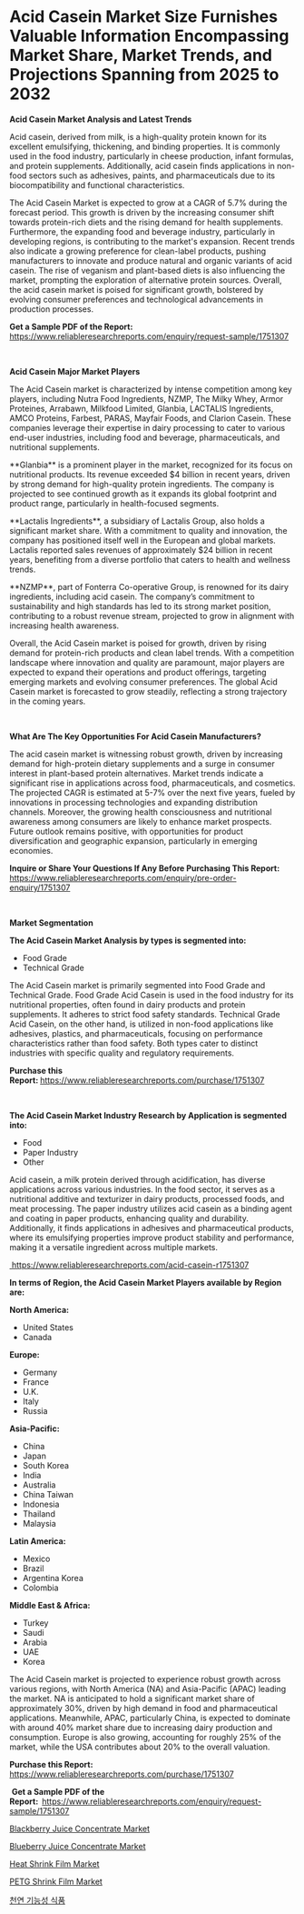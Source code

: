 <p><h1>Acid Casein Market Size Furnishes Valuable Information Encompassing Market Share, Market Trends, and Projections Spanning from 2025 to 2032</h1></p><p><strong>Acid Casein Market Analysis and Latest Trends</strong></p>
<p><p>Acid casein, derived from milk, is a high-quality protein known for its excellent emulsifying, thickening, and binding properties. It is commonly used in the food industry, particularly in cheese production, infant formulas, and protein supplements. Additionally, acid casein finds applications in non-food sectors such as adhesives, paints, and pharmaceuticals due to its biocompatibility and functional characteristics.</p><p>The Acid Casein Market is expected to grow at a CAGR of 5.7% during the forecast period. This growth is driven by the increasing consumer shift towards protein-rich diets and the rising demand for health supplements. Furthermore, the expanding food and beverage industry, particularly in developing regions, is contributing to the market's expansion. Recent trends also indicate a growing preference for clean-label products, pushing manufacturers to innovate and produce natural and organic variants of acid casein. The rise of veganism and plant-based diets is also influencing the market, prompting the exploration of alternative protein sources. Overall, the acid casein market is poised for significant growth, bolstered by evolving consumer preferences and technological advancements in production processes.</p></p>
<p><strong>Get a Sample PDF of the Report:&nbsp;</strong> <a href="https://www.reliableresearchreports.com/enquiry/request-sample/1751307?utm_campaign=40&utm_medium=2&utm_source=Github&utm_content=ia&utm_term=01042025&utm_id=acid-casein">https://www.reliableresearchreports.com/enquiry/request-sample/1751307</a></p>
<p>&nbsp;</p>
<p><strong>Acid Casein Major Market Players</strong></p>
<p><p>The Acid Casein market is characterized by intense competition among key players, including Nutra Food Ingredients, NZMP, The Milky Whey, Armor Proteines, Arrabawn, Milkfood Limited, Glanbia, LACTALIS Ingredients, AMCO Proteins, Farbest, PARAS, Mayfair Foods, and Clarion Casein. These companies leverage their expertise in dairy processing to cater to various end-user industries, including food and beverage, pharmaceuticals, and nutritional supplements.</p><p>**Glanbia** is a prominent player in the market, recognized for its focus on nutritional products. Its revenue exceeded $4 billion in recent years, driven by strong demand for high-quality protein ingredients. The company is projected to see continued growth as it expands its global footprint and product range, particularly in health-focused segments.</p><p>**Lactalis Ingredients**, a subsidiary of Lactalis Group, also holds a significant market share. With a commitment to quality and innovation, the company has positioned itself well in the European and global markets. Lactalis reported sales revenues of approximately $24 billion in recent years, benefiting from a diverse portfolio that caters to health and wellness trends.</p><p>**NZMP**, part of Fonterra Co-operative Group, is renowned for its dairy ingredients, including acid casein. The company’s commitment to sustainability and high standards has led to its strong market position, contributing to a robust revenue stream, projected to grow in alignment with increasing health awareness.</p><p>Overall, the Acid Casein market is poised for growth, driven by rising demand for protein-rich products and clean label trends. With a competition landscape where innovation and quality are paramount, major players are expected to expand their operations and product offerings, targeting emerging markets and evolving consumer preferences. The global Acid Casein market is forecasted to grow steadily, reflecting a strong trajectory in the coming years.</p></p>
<p>&nbsp;</p>
<p><strong>What Are The Key Opportunities For Acid Casein Manufacturers?</strong></p>
<p><p>The acid casein market is witnessing robust growth, driven by increasing demand for high-protein dietary supplements and a surge in consumer interest in plant-based protein alternatives. Market trends indicate a significant rise in applications across food, pharmaceuticals, and cosmetics. The projected CAGR is estimated at 5-7% over the next five years, fueled by innovations in processing technologies and expanding distribution channels. Moreover, the growing health consciousness and nutritional awareness among consumers are likely to enhance market prospects. Future outlook remains positive, with opportunities for product diversification and geographic expansion, particularly in emerging economies.</p></p>
<p><strong>Inquire or Share Your Questions If Any Before Purchasing This Report:</strong> <a href="https://www.reliableresearchreports.com/enquiry/pre-order-enquiry/1751307?utm_campaign=40&utm_medium=2&utm_source=Github&utm_content=ia&utm_term=01042025&utm_id=acid-casein">https://www.reliableresearchreports.com/enquiry/pre-order-enquiry/1751307</a></p>
<p>&nbsp;</p>
<p><strong>Market Segmentation</strong></p>
<p><strong>The Acid Casein Market Analysis by types is segmented into:</strong></p>
<p><ul><li>Food Grade</li><li>Technical Grade</li></ul></p>
<p><p>The Acid Casein market is primarily segmented into Food Grade and Technical Grade. Food Grade Acid Casein is used in the food industry for its nutritional properties, often found in dairy products and protein supplements. It adheres to strict food safety standards. Technical Grade Acid Casein, on the other hand, is utilized in non-food applications like adhesives, plastics, and pharmaceuticals, focusing on performance characteristics rather than food safety. Both types cater to distinct industries with specific quality and regulatory requirements.</p></p>
<p><strong>Purchase this Report:&nbsp;</strong><a href="https://www.reliableresearchreports.com/purchase/1751307?utm_campaign=40&utm_medium=2&utm_source=Github&utm_content=ia&utm_term=01042025&utm_id=acid-casein">https://www.reliableresearchreports.com/purchase/1751307</a></p>
<p>&nbsp;</p>
<p><strong>The Acid Casein Market Industry Research by Application is segmented into:</strong></p>
<p><ul><li>Food</li><li>Paper Industry</li><li>Other</li></ul></p>
<p><p>Acid casein, a milk protein derived through acidification, has diverse applications across various industries. In the food sector, it serves as a nutritional additive and texturizer in dairy products, processed foods, and meat processing. The paper industry utilizes acid casein as a binding agent and coating in paper products, enhancing quality and durability. Additionally, it finds applications in adhesives and pharmaceutical products, where its emulsifying properties improve product stability and performance, making it a versatile ingredient across multiple markets.</p></p>
<p><a href="https://www.reliableresearchreports.com/acid-casein-r1751307?utm_campaign=40&utm_medium=2&utm_source=Github&utm_content=ia&utm_term=01042025&utm_id=acid-casein">&nbsp;https://www.reliableresearchreports.com/acid-casein-r1751307</a></p>
<p><strong>In terms of Region, the Acid Casein Market Players available by Region are:</strong></p>
<p>
    <p> <strong> North America: </strong>
        <ul>
            <li>United States</li>
            <li>Canada</li>
        </ul>
        </p> 
    <p> <strong> Europe: </strong>
        <ul>
            <li>Germany</li>
            <li>France</li>
            <li>U.K.</li>
            <li>Italy</li>
            <li>Russia</li>
        </ul>
        </p> 
    <p> <strong> Asia-Pacific: </strong>
        <ul>
            <li>China</li>
            <li>Japan</li>
            <li>South Korea</li>
            <li>India</li>
            <li>Australia</li>
            <li>China Taiwan</li>
            <li>Indonesia</li>
            <li>Thailand</li>
            <li>Malaysia</li>
        </ul>
        </p> 
    <p> <strong> Latin America: </strong>
        <ul>
            <li>Mexico</li>
            <li>Brazil</li>
            <li>Argentina Korea</li>
            <li>Colombia</li>
        </ul>
        </p> 
    <p> <strong> Middle East & Africa: </strong>
        <ul>
            <li>Turkey</li>
            <li>Saudi</li>
            <li>Arabia</li>
            <li>UAE</li>
            <li>Korea</li>
        </ul>
    </p>
    </p>
<p><p>The Acid Casein market is projected to experience robust growth across various regions, with North America (NA) and Asia-Pacific (APAC) leading the market. NA is anticipated to hold a significant market share of approximately 30%, driven by high demand in food and pharmaceutical applications. Meanwhile, APAC, particularly China, is expected to dominate with around 40% market share due to increasing dairy production and consumption. Europe is also growing, accounting for roughly 25% of the market, while the USA contributes about 20% to the overall valuation.</p></p>
<p><strong>Purchase this Report: </strong><a href="https://www.reliableresearchreports.com/purchase/1751307?utm_campaign=40&utm_medium=2&utm_source=Github&utm_content=ia&utm_term=01042025&utm_id=acid-casein">https://www.reliableresearchreports.com/purchase/1751307</a></p>
<p>&nbsp;<strong>Get a Sample PDF of the Report:&nbsp;&nbsp;</strong><a href="https://www.reliableresearchreports.com/enquiry/request-sample/1751307?utm_campaign=40&utm_medium=2&utm_source=Github&utm_content=ia&utm_term=01042025&utm_id=acid-casein">https://www.reliableresearchreports.com/enquiry/request-sample/1751307</a></p>
<p><strong></strong></p>
<p><p><a href="https://github.com/muoioconzej8/Market-Research-Report-List-1/blob/main/blackberry-juice-concentrate-market.md?utm_campaign=40&utm_medium=2&utm_source=Github&utm_content=ia&utm_term=01042025&utm_id=acid-casein">Blackberry Juice Concentrate Market</a></p><p><a href="https://github.com/obajimlaweh59/Market-Research-Report-List-1/blob/main/blueberry-juice-concentrate-market.md?utm_campaign=40&utm_medium=2&utm_source=Github&utm_content=ia&utm_term=01042025&utm_id=acid-casein">Blueberry Juice Concentrate Market</a></p><p><a href="https://github.com/rvadencho/Market-Research-Report-List-1/blob/main/heat-shrink-film-market.md?utm_campaign=40&utm_medium=2&utm_source=Github&utm_content=ia&utm_term=01042025&utm_id=acid-casein">Heat Shrink Film Market</a></p><p><a href="https://github.com/gripeluigstt/Market-Research-Report-List-1/blob/main/petg-shrink-film-market.md?utm_campaign=40&utm_medium=2&utm_source=Github&utm_content=ia&utm_term=01042025&utm_id=acid-casein">PETG Shrink Film Market</a></p><p><a href="https://github.com/sougarounis/Market-Research-Report-List-7/blob/main/432461251325.md?utm_campaign=40&utm_medium=2&utm_source=Github&utm_content=ia&utm_term=01042025&utm_id=acid-casein">천연 기능성 식품</a></p></p>